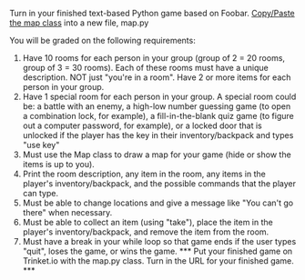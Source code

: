 Turn in your finished text-based Python game based on Foobar.
[Copy/Paste the map class](https://gist.githubusercontent.com/ohiofi/a1fc5080137a832ea42bc1fa7adc8318/raw/f647a82336357a3a4b09c1a2a834c56e61b3bb64/map.py) into a new file, map.py

You will be graded on the following requirements:

1. Have 10 rooms for each person in your group (group of 2 = 20 rooms, group of 3 = 30 rooms). Each of these rooms must have a unique description. NOT just "you're in a room". Have 2 or more items for each person in your group.
2. Have 1 special room for each person in your group. A special room could be: a battle with an enemy, a high-low number guessing game (to open a combination lock, for example), a fill-in-the-blank quiz game (to figure out a computer password, for example), or a locked door that is unlocked if the player has the key in their inventory/backpack and types "use key"
3. Must use the Map class to draw a map for your game (hide or show the items is up to you).
4. Print the room description, any item in the room, any items in the player's inventory/backpack, and the possible commands that the player can type.
5. Must be able to change locations and give a message like "You can't go there" when necessary.
6. Must be able to collect an item (using "take"), place the item in the player's inventory/backpack, and remove the item from the room.
7. Must have a break in your while loop so that game ends if the user types "quit", loses the game, or wins the game.
*** Put your finished game on Trinket.io with the map.py class. Turn in the URL for your finished game. ***
